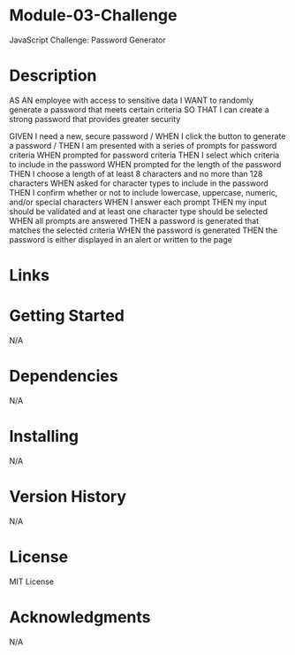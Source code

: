 # Module-03-Challenge
JavaScript Challenge: Password Generator

# Description
AS AN employee with access to sensitive data
I WANT to randomly generate a password that meets certain criteria
SO THAT I can create a strong password that provides greater security

GIVEN I need a new, secure password /
WHEN I click the button to generate a password /
THEN I am presented with a series of prompts for password criteria
WHEN prompted for password criteria
THEN I select which criteria to include in the password
WHEN prompted for the length of the password
THEN I choose a length of at least 8 characters and no more than 128 characters
WHEN asked for character types to include in the password
THEN I confirm whether or not to include lowercase, uppercase, numeric, and/or special characters
WHEN I answer each prompt
THEN my input should be validated and at least one character type should be selected
WHEN all prompts are answered
THEN a password is generated that matches the selected criteria
WHEN the password is generated
THEN the password is either displayed in an alert or written to the page

# Links

# Getting Started
N/A

# Dependencies
N/A

# Installing
N/A

# Version History
N/A

# License
MIT License

# Acknowledgments
N/A
